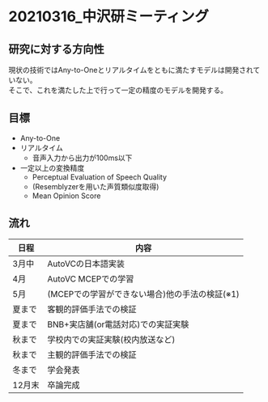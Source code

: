 # 20210316_中沢研ミーティング

## 研究に対する方向性
現状の技術ではAny-to-Oneとリアルタイムをともに満たすモデルは開発されていない。  
そこで、これを満たした上で行って一定の精度のモデルを開発する。

## 目標
- Any-to-One
- リアルタイム
  - 音声入力から出力が100ms以下
- 一定以上の変換精度
  - Perceptual Evaluation of Speech Quality
  - (Resemblyzerを用いた声質類似度取得)
  - Mean Opinion Score

## 流れ
| 日程 | 内容 |
| --- | --- |
| 3月中 | AutoVCの日本語実装 |
| 4月 | AutoVC MCEPでの学習 |
| 5月 | (MCEPでの学習ができない場合)他の手法の検証(※1) |
| 夏まで | 客観的評価手法での検証 |
| 夏まで | BNB+実店舗(or電話対応)での実証実験 |
| 秋まで | 学校内での実証実験(校内放送など) |
| 秋まで | 主観的評価手法での検証 |
| 冬まで | 学会発表 |
| 12月末 | 卒論完成 |